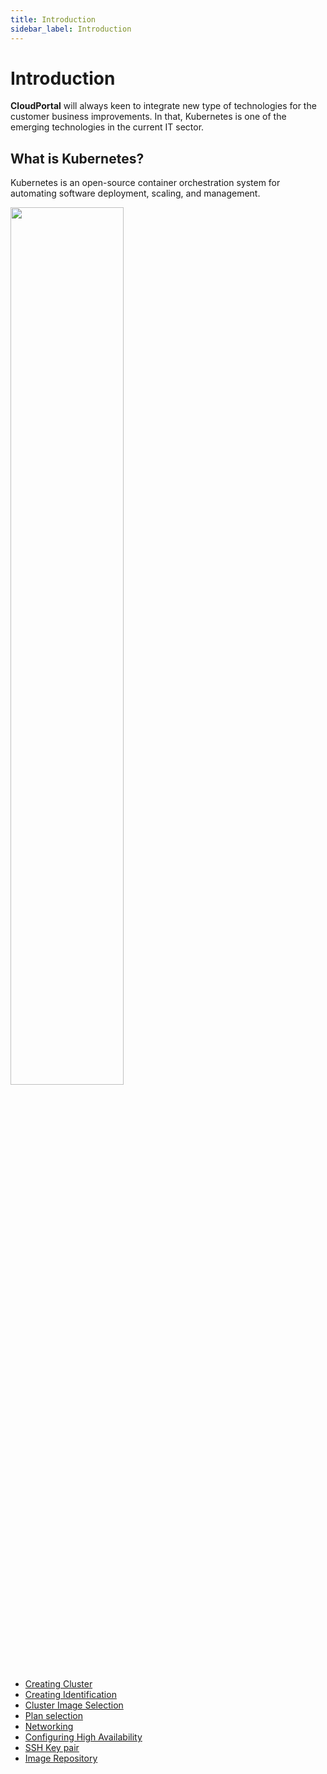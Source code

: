 ```yaml
---
title: Introduction
sidebar_label: Introduction
---
```


# Introduction

**CloudPortal** will always keen to integrate new type of technologies for the customer business improvements. In that, Kubernetes is one of the emerging technologies in the current IT sector.

## **What is Kubernetes?**

Kubernetes is an open-source container orchestration system for automating software deployment, scaling, and management.

<img src="/img/Kubernetes/Kubernetes- CloudPortalCMP.png" width="60%" />

- [Creating Cluster](./Creatingcluster#creating-cluster-in-CloudPortal-cmp)
- [Creating Identification](./Creatingcluster#cluster-identification)
- [Cluster Image Selection](./Creatingcluster#cluster-image-selection)
- [Plan selection](./Creatingcluster#plan-selection)
- [Networking](./Creatingcluster#networking)
- [Configuring High Availability](./Creatingcluster#configuring-high-availability)
- [SSH Key pair](./Creatingcluster#ssh-key-pair)
- [Image Repository](./Creatingcluster#image-repository)

